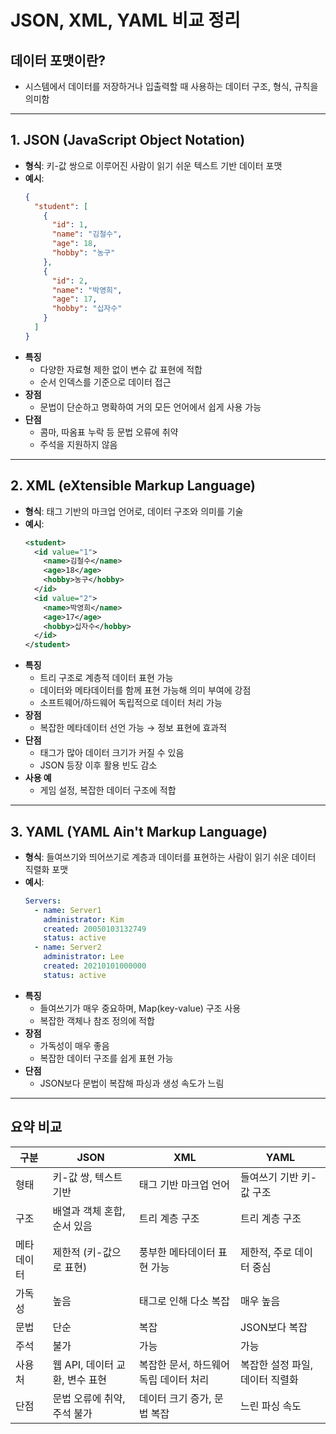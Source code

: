 # JSON, XML, YAML 비교 정리

## 데이터 포맷이란?

- 시스템에서 데이터를 저장하거나 입출력할 때 사용하는 데이터 구조, 형식, 규칙을 의미함

---

## 1. JSON (JavaScript Object Notation)

- **형식**: 키-값 쌍으로 이루어진 사람이 읽기 쉬운 텍스트 기반 데이터 포맷
- **예시**:
  ```json
  {
    "student": [
      {
        "id": 1,
        "name": "김철수",
        "age": 18,
        "hobby": "농구"
      },
      {
        "id": 2,
        "name": "박영희",
        "age": 17,
        "hobby": "십자수"
      }
    ]
  }
  ```
- **특징**
  - 다양한 자료형 제한 없이 변수 값 표현에 적합
  - 순서 인덱스를 기준으로 데이터 접근
- **장점**
  - 문법이 단순하고 명확하여 거의 모든 언어에서 쉽게 사용 가능
- **단점**
  - 콤마, 따옴표 누락 등 문법 오류에 취약
  - 주석을 지원하지 않음

---

## 2. XML (eXtensible Markup Language)

- **형식**: 태그 기반의 마크업 언어로, 데이터 구조와 의미를 기술
- **예시**:
  ```xml
  <student>
    <id value="1">
      <name>김철수</name>
      <age>18</age>
      <hobby>농구</hobby>
    </id>
    <id value="2">
      <name>박영희</name>
      <age>17</age>
      <hobby>십자수</hobby>
    </id>
  </student>
  ```
- **특징**
  - 트리 구조로 계층적 데이터 표현 가능
  - 데이터와 메타데이터를 함께 표현 가능해 의미 부여에 강점
  - 소프트웨어/하드웨어 독립적으로 데이터 처리 가능
- **장점**
  - 복잡한 메타데이터 선언 가능 → 정보 표현에 효과적
- **단점**
  - 태그가 많아 데이터 크기가 커질 수 있음
  - JSON 등장 이후 활용 빈도 감소
- **사용 예**
  - 게임 설정, 복잡한 데이터 구조에 적합

---

## 3. YAML (YAML Ain't Markup Language)

- **형식**: 들여쓰기와 띄어쓰기로 계층과 데이터를 표현하는 사람이 읽기 쉬운 데이터 직렬화 포맷
- **예시**:
  ```yaml
  Servers:
    - name: Server1
      administrator: Kim
      created: 20050103132749
      status: active
    - name: Server2
      administrator: Lee
      created: 20210101000000
      status: active
  ```
- **특징**
  - 들여쓰기가 매우 중요하며, Map(key-value) 구조 사용
  - 복잡한 객체나 참조 정의에 적합
- **장점**
  - 가독성이 매우 좋음
  - 복잡한 데이터 구조를 쉽게 표현 가능
- **단점**
  - JSON보다 문법이 복잡해 파싱과 생성 속도가 느림

---

## 요약 비교

| 구분 | JSON | XML | YAML |
| --- | --- | --- | --- |
| 형태 | 키-값 쌍, 텍스트 기반 | 태그 기반 마크업 언어 | 들여쓰기 기반 키-값 구조 |
| 구조 | 배열과 객체 혼합, 순서 있음 | 트리 계층 구조 | 트리 계층 구조 |
| 메타데이터 | 제한적 (키-값으로 표현) | 풍부한 메타데이터 표현 가능 | 제한적, 주로 데이터 중심 |
| 가독성 | 높음 | 태그로 인해 다소 복잡 | 매우 높음 |
| 문법 | 단순 | 복잡 | JSON보다 복잡 |
| 주석 | 불가 | 가능 | 가능 |
| 사용처 | 웹 API, 데이터 교환, 변수 표현 | 복잡한 문서, 하드웨어 독립 데이터 처리 | 복잡한 설정 파일, 데이터 직렬화 |
| 단점 | 문법 오류에 취약, 주석 불가 | 데이터 크기 증가, 문법 복잡 | 느린 파싱 속도 |